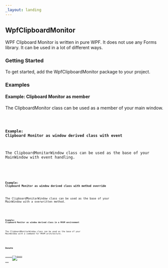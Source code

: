 ```yaml
---
_layout: landing
---
```


## WpfClipboardMonitor 

WPF Clipboard Monitor is written in pure WPF. It does not use any Forms library. It can be used in a lot of different ways.</para>
		
		
### Getting Started

To get started, add the WpfClipboardMonitor package to your project.

### Examples

#### Example: Clipboard Monitor as member
  
The ClipboardMonitor class can be used as a member of your main window.

<code language="c#" source="..\..\Demo\Demo Share\ImageCatcherMemberShare\MainWindow.xaml.cs" title="MainWindow.xaml.cs"/>

#### Example: Clipboard Monitor as window derived class with event

The ClipboardMonitarWindow class can be used as the base of your MainWindow with event handling.

<code language="xaml" source="..\..\Demo\Demo Share\ImageCatcherEventShare\MainWindow.xaml" title="MainWindow.xaml"/>
<code language="c#" source="..\..\Demo\Demo Share\ImageCatcherEventShare\MainWindow.xaml.cs" title="MainWindow.xaml.cs"/>


#### Example: Clipboard Monitor as window derived class with method override

The ClipboardMonitarWindow class can be used as the base of your MainWindow with a overwritten method.

<code language="xaml" source="..\..\Demo\Demo Share\ImageCatcherOverrideShare\MainWindow.xaml" title="MainWindow.xaml"/>
<code language="c#" source="..\..\Demo\Demo Share\ImageCatcherOverrideShare\MainWindow.xaml.cs" title="MainWindow.xaml.cs"/>


#### Example: Clipboard Monitor as window derived class in a MVVM environment

The ClipboardMonitarWindow class can be used as the base of your MainWindow with a command for MVVM architecture.

<code language="xaml" source="..\..\Demo\Demo Share\ImageCatcherMvvmShare\MainView.xaml" title="MainView.xaml"/>
<code language="c#" source="..\..\Demo\Demo Share\ImageCatcherMvvmShare\MainViewModel.cs" title="MainViewModel.cs"/>
 

## Donate

<markup>
	<a href="https://www.paypal.me/GBassman" target="_blank">
		<img src="https://www.paypalobjects.com/en_US/i/btn/btn_donate_LG.gif" border="0" alt="Donate" />
	</a>
</markup>
	



